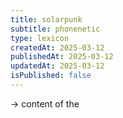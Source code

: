 ```yaml
---
title: solarpunk
subtitle: phonenetic
type: lexicon
createdAt: 2025-03-12
publishedAt: 2025-03-12
updatedAt: 2025-03-12
isPublished: false
---
```


→ content of the



